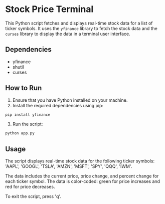# Stock Price Terminal

This Python script fetches and displays real-time stock data for a list of ticker symbols. It uses the `yfinance` library to fetch the stock data and the `curses` library to display the data in a terminal user interface.

## Dependencies

- yfinance
- shutil
- curses

## How to Run

1. Ensure that you have Python installed on your machine.
2. Install the required dependencies using pip:

```bash
pip install yfinance
```

3. Run the script:

```bash
python app.py
```

## Usage

The script displays real-time stock data for the following ticker symbols: 'AAPL', 'GOOGL', 'TSLA', 'AMZN', 'MSFT', 'SPY', 'QQQ', 'IWM'. 

The data includes the current price, price change, and percent change for each ticker symbol. The data is color-coded: green for price increases and red for price decreases.

To exit the script, press 'q'.
